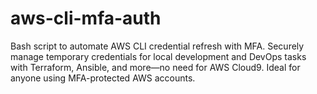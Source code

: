 # aws-cli-mfa-auth
Bash script to automate AWS CLI credential refresh with MFA. Securely manage temporary credentials for local development and DevOps tasks with Terraform, Ansible, and more—no need for AWS Cloud9. Ideal for anyone using MFA-protected AWS accounts.
